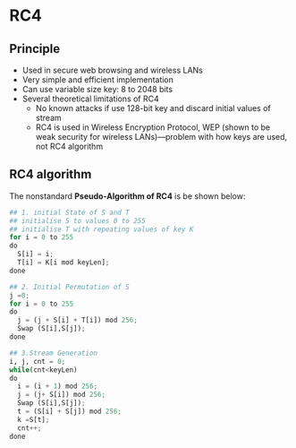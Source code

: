# RC4 
## Principle 
- Used in secure web browsing and wireless LANs
- Very simple and efficient implementation
- Can use variable size key: 8 to 2048 bits
- Several theoretical limitations of RC4
  - No known attacks if use 128-bit key and discard initial values of stream
  - RC4 is used in Wireless Encryption Protocol, WEP (shown to be weak security for wireless LANs)—problem with how keys are used, not RC4 algorithm
  
## RC4 algorithm
The nonstandard **Pseudo-Algorithm of RC4** is be shown below:
```python
## 1. initial State of S and T
## initialise S to values 0 to 255
## initialise T with repeating values of key K
for i = 0 to 255 
do 
  S[i] = i;
  T[i] = K[i mod keyLen];
done

## 2. Initial Permutation of S
j =0;
for i = 0 to 255
do
  j = (j + S[i] + T[i]) mod 256;
  Swap (S[i],S[j]);
done

## 3.Stream Generation
i, j, cnt = 0; 
while(cnt<keyLen)
do
  i = (i + 1) mod 256;
  j = (j+ S[i]) mod 256;
  Swap (S[i],S[j]);
  t = (S[i] + S[j]) mod 256; 
  k =S[t];
  cnt++;
done 
```

